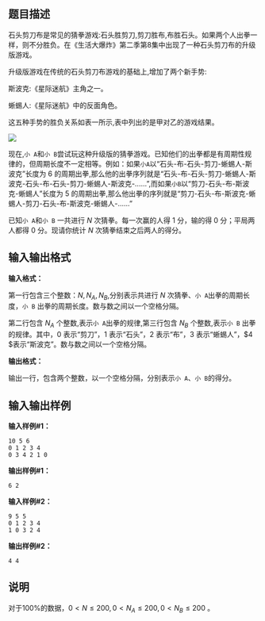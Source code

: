 题目描述
----

石头剪刀布是常见的猜拳游戏:石头胜剪刀,剪刀胜布,布胜石头。如果两个人出拳一 样，则不分胜负。在《生活大爆炸》第二季第8集中出现了一种石头剪刀布的升级版游戏。

升级版游戏在传统的石头剪刀布游戏的基础上,增加了两个新手势:

斯波克:《星际迷航》主角之一。

蜥蜴人:《星际迷航》中的反面角色。

这五种手势的胜负关系如表一所示,表中列出的是甲对乙的游戏结果。

![](https://cdn.luogu.org/upload/pic/1346.png)

现在,`小 A`和`小 B`尝试玩这种升级版的猜拳游戏。已知他们的出拳都是有周期性规律的，但周期长度不一定相等。例如：如果`小A`以“石头-布-石头-剪刀-蜥蜴人-斯波克”长度为 $6$ 的周期出拳,那么他的出拳序列就是“石头-布-石头-剪刀-蜥蜴人-斯波克-石头-布-石头-剪刀-蜥蜴人-斯波克-......”,而如果`小B`以“剪刀-石头-布-斯波克-蜥蜴人”长度为 $5$ 的周期出拳,那么他出拳的序列就是“剪刀-石头-布-斯波克-蜥蜴人-剪刀-石头-布-斯波克-蜥蜴人-......”

已知`小 A`和`小 B` 一共进行 $N$ 次猜拳。每一次赢的人得 $1$ 分，输的得 $0$ 分；平局两人都得 $0$ 分。现请你统计 $N$ 次猜拳结束之后两人的得分。

输入输出格式
------

**输入格式：**  

第一行包含三个整数：$N,N_A,N_B$,分别表示共进行 $N$ 次猜拳、`小 A`出拳的周期长度，`小 B` 出拳的周期长度。数与数之间以一个空格分隔。

第二行包含 $N_A$ 个整数,表示`小 A`出拳的规律,第三行包含 $N_B$ 个整数,表示`小 B` 出拳的规律。其中，$0$ 表示“剪刀”，$1$ 表示“石头”，$2$ 表示“布”，$3$ 表示“蜥蜴人”，$4 $表示“斯波克”。数与数之间以一个空格分隔。

**输出格式：**  

输出一行，包含两个整数，以一个空格分隔，分别表示`小 A`、`小 B`的得分。

输入输出样例
------

**输入样例#1：** 

```plaintext
10 5 6
0 1 2 3 4
0 3 4 2 1 0
```

**输出样例#1：** 

```plaintext
6 2
```

**输入样例#2：** 

```plaintext
9 5 5
0 1 2 3 4
1 0 3 2 4
```

**输出样例#2：** 

```plaintext
4 4
```

说明
--

对于$100\%$的数据，$0 < N \leq 200, 0 < N_A \leq 200, 0 < N_B \leq 200$ 。
